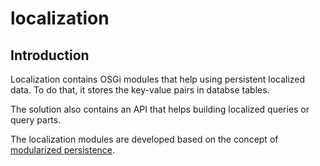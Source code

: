 localization
============

## Introduction

Localization contains OSGi modules that help using persistent
localized data. To do that, it stores the key-value pairs in
databse tables.

The solution also contains an API that helps building localized
queries or query parts.

The localization modules are developed based on the concept of
[modularized persistence][1].


[1]: http://everitorg.wordpress.com/2014/06/18/modularized-persistence/
